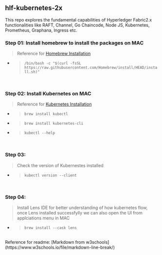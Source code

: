 ## hlf-kubernetes-2x
This repo explores the fundamental capabilities of Hyperledger Fabric2.x functionalities like RAFT, Channel, Go Chaincode, Node JS, Kubernetes, Prometheus, Graphana, Ingress etc.

### Step 01: Install homebrew to install the packages on MAC 
> Reference for [Homebrew Installation](https://brew.sh/)

- > ```/bin/bash -c "$(curl -fsSL https://raw.githubusercontent.com/Homebrew/install/HEAD/install.sh)"```

<br/>

### Step 02: Install Kubernetes on MAC
> Reference for [Kubernetes Installation](https://kubernetes.io/docs/tasks/tools/install-kubectl-macos/)

- > ```brew install kubectl```
- > ```brew install kubernetes-cli```
- > ```kubectl --help```
  
<br/>

### Step 03: 
> Check the version of Kubernestes installed
- > ```kubectl version --client```

<br/>


### Step 04:
> Install Lens IDE for better understanding of how kubernetes flow, once Lens installed successfylly we can also open the UI from applciations menu in MAC
- > ```brew install --cask lens``` 

<br/>
Reference for readme: [Markdown from w3schools](https://www.w3schools.io/file/markdown-line-break/)
